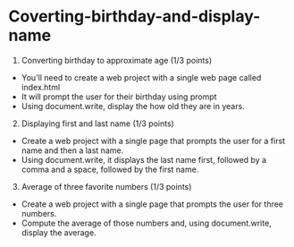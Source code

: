 # Coverting-birthday-and-display-name

1. Converting birthday to approximate age (1/3 points)
- You'll need to create a web project with a single web page called index.html
- It will prompt the user for their birthday using prompt
- Using document.write, display the how old they are in years.

2. Displaying first and last name (1/3 points)
- Create a web project with a single page that prompts the user for a first name and then a last name.
- Using document.write, it displays the last name first, followed by a comma and a space, followed by the first name.

3. Average of three favorite numbers (1/3 points)
- Create a web project with a single page that prompts the user for three numbers.
- Compute the average of those numbers and, using document.write, display the average.
